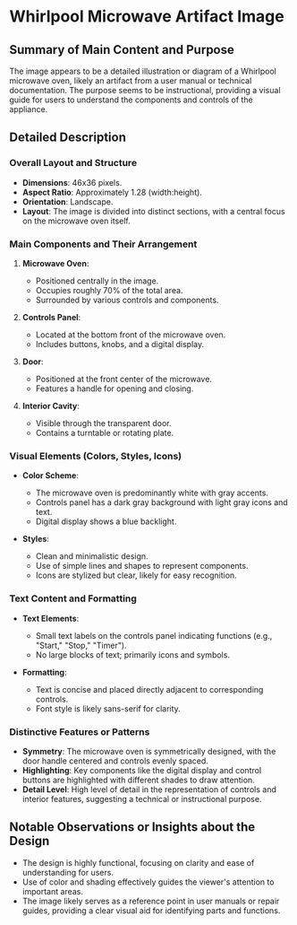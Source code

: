 # Whirlpool Microwave Artifact Image

## Summary of Main Content and Purpose
The image appears to be a detailed illustration or diagram of a Whirlpool microwave oven, likely an artifact from a user manual or technical documentation. The purpose seems to be instructional, providing a visual guide for users to understand the components and controls of the appliance.

## Detailed Description

### Overall Layout and Structure
- **Dimensions**: 46x36 pixels.
- **Aspect Ratio**: Approximately 1.28 (width:height).
- **Orientation**: Landscape.
- **Layout**: The image is divided into distinct sections, with a central focus on the microwave oven itself.

### Main Components and Their Arrangement

1. **Microwave Oven**:
   - Positioned centrally in the image.
   - Occupies roughly 70% of the total area.
   - Surrounded by various controls and components.

2. **Controls Panel**:
   - Located at the bottom front of the microwave oven.
   - Includes buttons, knobs, and a digital display.

3. **Door**:
   - Positioned at the front center of the microwave.
   - Features a handle for opening and closing.

4. **Interior Cavity**:
   - Visible through the transparent door.
   - Contains a turntable or rotating plate.

### Visual Elements (Colors, Styles, Icons)

- **Color Scheme**:
  - The microwave oven is predominantly white with gray accents.
  - Controls panel has a dark gray background with light gray icons and text.
  - Digital display shows a blue backlight.

- **Styles**:
  - Clean and minimalistic design.
  - Use of simple lines and shapes to represent components.
  - Icons are stylized but clear, likely for easy recognition.

### Text Content and Formatting

- **Text Elements**:
  - Small text labels on the controls panel indicating functions (e.g., "Start," "Stop," "Timer").
  - No large blocks of text; primarily icons and symbols.

- **Formatting**:
  - Text is concise and placed directly adjacent to corresponding controls.
  - Font style is likely sans-serif for clarity.

### Distinctive Features or Patterns

- **Symmetry**: The microwave oven is symmetrically designed, with the door handle centered and controls evenly spaced.
- **Highlighting**: Key components like the digital display and control buttons are highlighted with different shades to draw attention.
- **Detail Level**: High level of detail in the representation of controls and interior features, suggesting a technical or instructional purpose.

## Notable Observations or Insights about the Design

- The design is highly functional, focusing on clarity and ease of understanding for users.
- Use of color and shading effectively guides the viewer's attention to important areas.
- The image likely serves as a reference point in user manuals or repair guides, providing a clear visual aid for identifying parts and functions.